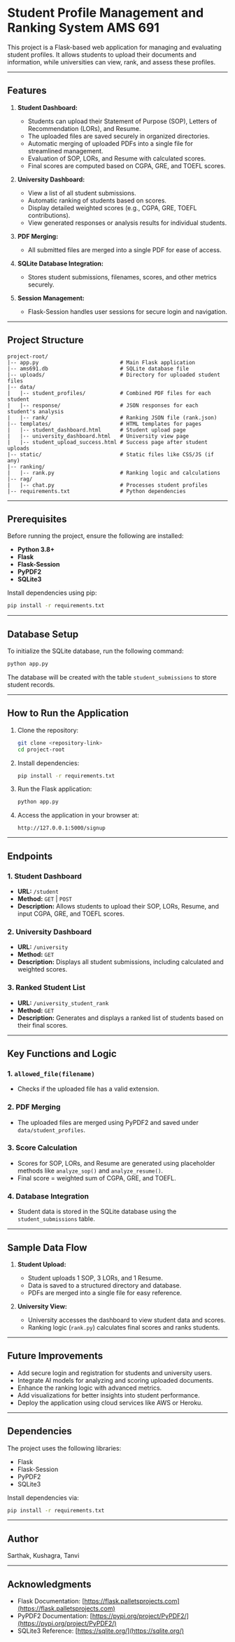 # Student Profile Management and Ranking System AMS 691

This project is a Flask-based web application for managing and evaluating student profiles. It allows students to upload their documents and information, while universities can view, rank, and assess these profiles.

---

## Features
1. **Student Dashboard:**
   - Students can upload their Statement of Purpose (SOP), Letters of Recommendation (LORs), and Resume.
   - The uploaded files are saved securely in organized directories.
   - Automatic merging of uploaded PDFs into a single file for streamlined management.
   - Evaluation of SOP, LORs, and Resume with calculated scores.
   - Final scores are computed based on CGPA, GRE, and TOEFL scores.

2. **University Dashboard:**
   - View a list of all student submissions.
   - Automatic ranking of students based on scores.
   - Display detailed weighted scores (e.g., CGPA, GRE, TOEFL contributions).
   - View generated responses or analysis results for individual students.

3. **PDF Merging:**
   - All submitted files are merged into a single PDF for ease of access.

4. **SQLite Database Integration:**
   - Stores student submissions, filenames, scores, and other metrics securely.

5. **Session Management:**
   - Flask-Session handles user sessions for secure login and navigation.

---

## Project Structure

```
project-root/
|-- app.py                          # Main Flask application
|-- ams691.db                       # SQLite database file
|-- uploads/                        # Directory for uploaded student files
|-- data/
|   |-- student_profiles/           # Combined PDF files for each student
|   |-- response/                   # JSON responses for each student's analysis
|   |-- rank/                       # Ranking JSON file (rank.json)
|-- templates/                      # HTML templates for pages
|   |-- student_dashboard.html      # Student upload page
|   |-- university_dashboard.html   # University view page
|   |-- student_upload_success.html # Success page after student uploads
|-- static/                         # Static files like CSS/JS (if any)
|-- ranking/
|   |-- rank.py                     # Ranking logic and calculations
|-- rag/
|   |-- chat.py                     # Processes student profiles
|-- requirements.txt                # Python dependencies
```

---

## Prerequisites

Before running the project, ensure the following are installed:

- **Python 3.8+**
- **Flask**
- **Flask-Session**
- **PyPDF2**
- **SQLite3**

Install dependencies using pip:

```bash
pip install -r requirements.txt
```

---

## Database Setup

To initialize the SQLite database, run the following command:

```bash
python app.py
```

The database will be created with the table `student_submissions` to store student records.

---

## How to Run the Application

1. Clone the repository:
   ```bash
   git clone <repository-link>
   cd project-root
   ```

2. Install dependencies:
   ```bash
   pip install -r requirements.txt
   ```

3. Run the Flask application:
   ```bash
   python app.py
   ```

4. Access the application in your browser at:
   ```
   http://127.0.0.1:5000/signup
   ```

---

## Endpoints

### 1. Student Dashboard
   - **URL:** `/student`
   - **Method:** `GET` | `POST`
   - **Description:** Allows students to upload their SOP, LORs, Resume, and input CGPA, GRE, and TOEFL scores.

### 2. University Dashboard
   - **URL:** `/university`
   - **Method:** `GET`
   - **Description:** Displays all student submissions, including calculated and weighted scores.

### 3. Ranked Student List
   - **URL:** `/university_student_rank`
   - **Method:** `GET`
   - **Description:** Generates and displays a ranked list of students based on their final scores.

---

## Key Functions and Logic

### 1. **`allowed_file(filename)`**
   - Checks if the uploaded file has a valid extension.

### 2. **PDF Merging**
   - The uploaded files are merged using PyPDF2 and saved under `data/student_profiles`.

### 3. **Score Calculation**
   - Scores for SOP, LORs, and Resume are generated using placeholder methods like `analyze_sop()` and `analyze_resume()`.
   - Final score = weighted sum of CGPA, GRE, and TOEFL.

### 4. **Database Integration**
   - Student data is stored in the SQLite database using the `student_submissions` table.

---

## Sample Data Flow
1. **Student Upload:**
   - Student uploads 1 SOP, 3 LORs, and 1 Resume.
   - Data is saved to a structured directory and database.
   - PDFs are merged into a single file for easy reference.

2. **University View:**
   - University accesses the dashboard to view student data and scores.
   - Ranking logic (`rank.py`) calculates final scores and ranks students.

---

## Future Improvements
- Add secure login and registration for students and university users.
- Integrate AI models for analyzing and scoring uploaded documents.
- Enhance the ranking logic with advanced metrics.
- Add visualizations for better insights into student performance.
- Deploy the application using cloud services like AWS or Heroku.

---

## Dependencies
The project uses the following libraries:
- Flask
- Flask-Session
- PyPDF2
- SQLite3

Install dependencies via:
```bash
pip install -r requirements.txt
```

---

## Author
Sarthak, Kushagra, Tanvi

---

## Acknowledgments
- Flask Documentation: [https://flask.palletsprojects.com](https://flask.palletsprojects.com)
- PyPDF2 Documentation: [https://pypi.org/project/PyPDF2/](https://pypi.org/project/PyPDF2/)
- SQLite3 Reference: [https://sqlite.org/](https://sqlite.org/)
